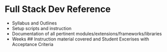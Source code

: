 # Full Stack Dev Reference

* Syllabus and Outlines
* Setup scripts and instruction
* Documentation of all pertinent modules/extensions/frameworks/libraries
* Weeks ## Instruction material covered and Student Excerises with Acceptance Criteria
